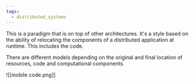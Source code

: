 ```yaml
---
tags:
  - distributed_systems
---
```

This is a paradigm that is on top of other architectures. It's a style based on the ability of relocating the components of a distributed application at runtime. This includes the code. 

There are different models depending on the original and final location of resources, code and computational components.

![[mobile code.png]]

